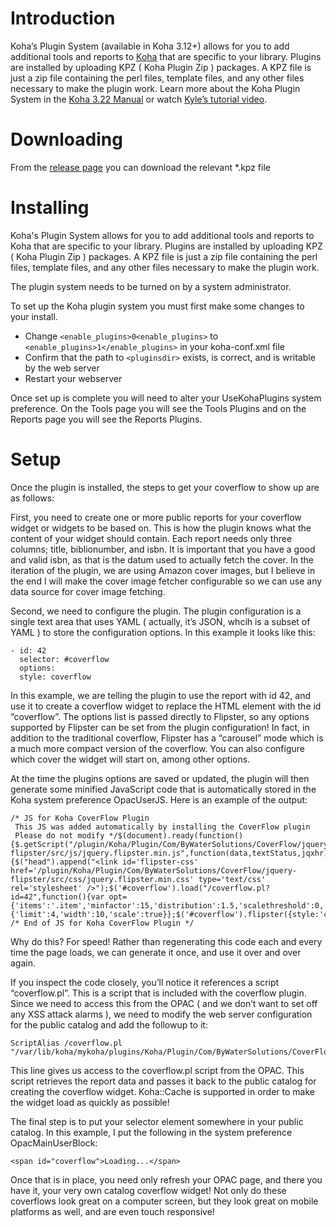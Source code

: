 # Introduction

Koha’s Plugin System (available in Koha 3.12+) allows for you to add additional tools and reports to [Koha](http://koha-community.org) that are specific to your library. Plugins are installed by uploading KPZ ( Koha Plugin Zip ) packages. A KPZ file is just a zip file containing the perl files, template files, and any other files necessary to make the plugin work. Learn more about the Koha Plugin System in the [Koha 3.22 Manual](http://manual.koha-community.org/3.22/en/pluginsystem.html) or watch [Kyle’s tutorial video](http://bywatersolutions.com/2013/01/23/koha-plugin-system-coming-soon/).

# Downloading

From the [release page](https://github.com/bywatersolutions/koha-plugin-coverflow/releases) you can download the relevant *.kpz file

# Installing

Koha's Plugin System allows for you to add additional tools and reports to Koha that are specific to your library. Plugins are installed by uploading KPZ ( Koha Plugin Zip ) packages. A KPZ file is just a zip file containing the perl files, template files, and any other files necessary to make the plugin work.

The plugin system needs to be turned on by a system administrator.

To set up the Koha plugin system you must first make some changes to your install.

* Change `<enable_plugins>0<enable_plugins>` to `<enable_plugins>1</enable_plugins>` in your koha-conf.xml file
* Confirm that the path to `<pluginsdir>` exists, is correct, and is writable by the web server
* Restart your webserver

Once set up is complete you will need to alter your UseKohaPlugins system preference. On the Tools page you will see the Tools Plugins and on the Reports page you will see the Reports Plugins.

# Setup

Once the plugin is installed, the steps to get your coverflow to show up are as follows:

First, you need to create one or more public reports for your coverflow widget or widgets to be based on. This is how the plugin knows what the content of your widget should contain. Each report needs only three columns; title, biblionumber, and isbn. It is important that you have a good and valid isbn, as that is the datum used to actually fetch the cover. In the iteration of the plugin, we are using Amazon cover images, but I believe in the end I will make the cover image fetcher configurable so we can use any data source for cover image fetching.

Second, we need to configure the plugin. The plugin configuration is a single text area that uses YAML ( actually, it’s JSON, whcih is a subset of YAML ) to store the configuration options. In this example it looks like this:

```
- id: 42
  selector: #coverflow
  options:
  style: coverflow
```

In this example, we are telling the plugin to use the report with id 42, and use it to create a coverflow widget to replace the HTML element with the id “coverflow”. The options list is passed directly to Flipster, so any options supported by Flipster can be set from the plugin configuration! In fact, in addition to the traditional coverflow, Flipster has a “carousel” mode which is a much more compact version of the coverflow. You can also configure which cover the widget will start on, among other options.

At the time the plugins options are saved or updated, the plugin will then generate some minified JavaScript code that is automatically stored in the Koha system preference OpacUserJS. Here is an example of the output:

```
/* JS for Koha CoverFlow Plugin 
 This JS was added automatically by installing the CoverFlow plugin
 Please do not modify */$(document).ready(function(){$.getScript("/plugin/Koha/Plugin/Com/ByWaterSolutions/CoverFlow/jquery-flipster/src/js/jquery.flipster.min.js",function(data,textStatus,jqxhr){$("head").append("<link id='flipster-css' href='/plugin/Koha/Plugin/Com/ByWaterSolutions/CoverFlow/jquery-flipster/src/css/jquery.flipster.min.css' type='text/css' rel='stylesheet' />");$('#coverflow').load("/coverflow.pl?id=42",function(){var opt={'items':'.item','minfactor':15,'distribution':1.5,'scalethreshold':0,'staticbelowthreshold':false,'titleclass':'itemTitle','selectedclass':'selectedItem','scrollactive':true,'step':{'limit':4,'width':10,'scale':true}};$('#coverflow').flipster({style:'coverflow',});});});});
/* End of JS for Koha CoverFlow Plugin */
```

Why do this? For speed! Rather than regenerating this code each and every time the page loads, we can generate it once, and use it over and over again.

If you inspect the code closely, you’ll notice it references a script “coverflow.pl”. This is a script that is included with the coverflow plugin. Since we need to access this from the OPAC ( and we don’t want to set off any XSS attack alarms ), we need to modify the web server configuration for the public catalog and add the followup to it:

```
ScriptAlias /coverflow.pl "/var/lib/koha/mykoha/plugins/Koha/Plugin/Com/ByWaterSolutions/CoverFlow/coverflow.pl"
```

This line gives us access to the coverflow.pl script from the OPAC. This script retrieves the report data and passes it back to the public catalog for creating the coverflow widget. Koha::Cache is supported in order to make the widget load as quickly as possible!

The final step is to put your selector element somewhere in your public catalog. In this example, I put the following in the system preference OpacMainUserBlock:

```
<span id="coverflow">Loading...</span>
```

Once that is in place, you need only refresh your OPAC page, and there you have it, your very own catalog coverflow widget! Not only do these coverflows look great on a computer screen, but they look great on mobile platforms as well, and are even touch responsive!
